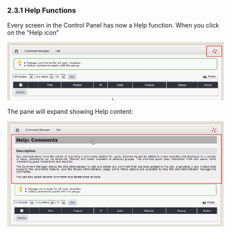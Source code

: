 ### 2.3.1 Help Functions

Every screen in the Control Panel has now a Help function. When you click on the “Help icon” 
 
![img_40.jpg](../assets/img_40.jpg)    
 
The pane will expand showing Help content:

![img_41.jpg](../assets/img_41.jpg)   
 

 
